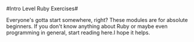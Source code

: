 #Intro Level Ruby Exercises#

Everyone's gotta start somewhere, right? These modules are for absolute beginners. If you don't know anything about Ruby or maybe even programming in general, start reading here.I hope it helps.
